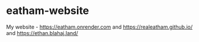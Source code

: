 # eatham-website
My website - https://eatham.onrender.com and https://realeatham.github.io/ and  https://ethan.blahaj.land/
